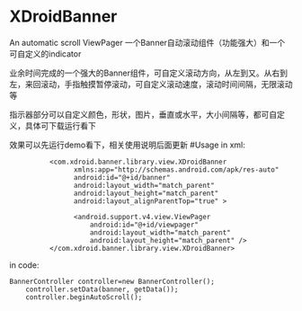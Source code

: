 # XDroidBanner
An automatic scroll ViewPager 
一个Banner自动滚动组件（功能强大）和一个可自定义的indicator

业余时间完成的一个强大的Banner组件，可自定义滚动方向，从左到又。从右到左，来回滚动，手指触摸暂停滚动，可自定义滚动速度，滚动时间间隔，无限滚动等

指示器部分可以自定义颜色，形状，图片，垂直或水平，大小间隔等，都可自定义，具体可下载运行看下

效果可以先运行demo看下，相关使用说明后面更新
#Usage
in xml:

              <com.xdroid.banner.library.view.XDroidBanner
                    xmlns:app="http://schemas.android.com/apk/res-auto"
                    android:id="@+id/banner"
                    android:layout_width="match_parent"
                    android:layout_height="match_parent"
                    android:layout_alignParentTop="true" >

                    <android.support.v4.view.ViewPager
                        android:id="@+id/viewpager"
                        android:layout_width="match_parent"
                        android:layout_height="match_parent" />
              </com.xdroid.banner.library.view.XDroidBanner>

in code:

    BannerController controller=new BannerController();
		controller.setData(banner, getData());
		controller.beginAutoScroll();
